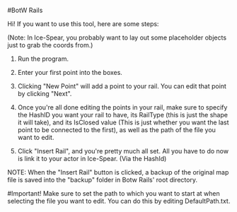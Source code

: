 #BotW Rails

Hi! If you want to use this tool, here are some steps:

(Note: In Ice-Spear, you probably want to lay out some placeholder objects just to grab the coords from.)

1. Run the program.

2. Enter your first point into the boxes. 

3. Clicking "New Point" will add a point to your rail. You can edit that point by clicking "Next".

4. Once you're all done editing the points in your rail, make sure to specify the HashID you want your rail to have, 
its RailType (this is just the shape it will take), and its IsClosed value (This is just whether you want the last point to be connected to the first), 
as well as the path of the file you want to edit.

5. Click "Insert Rail", and you're pretty much all set. All you have to do now is link it to your actor in Ice-Spear. (Via the HashId)

NOTE: When the "Insert Rail" button is clicked, a backup of the original map file is saved into the "backup" folder in Botw Rails' root directory.

#Important!
Make sure to set the path to which you want to start at when selecting the file you want to edit. You can do this by editing DefaultPath.txt.
